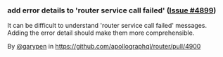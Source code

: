 ### add error details to 'router service call failed' ([Issue #4899](https://github.com/apollographql/router/issues/4899))

It can be difficult to understand 'router service call failed' messages. Adding the error detail should make them more comprehensible.

By [@garypen](https://github.com/garypen) in https://github.com/apollographql/router/pull/4900